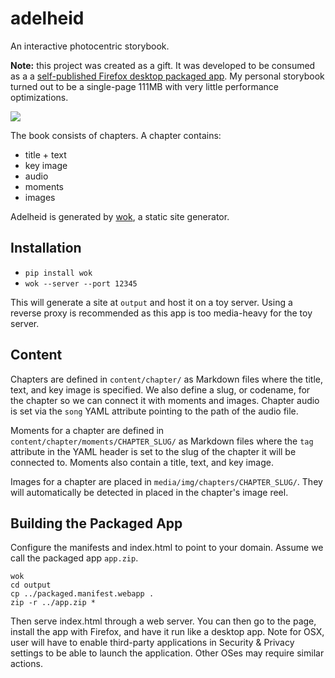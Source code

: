 adelheid
========

An interactive photocentric storybook.

**Note:** this project was created as a gift. It was developed to be consumed
as a a [self-published Firefox desktop packaged
app](https://developer.mozilla.org/Marketplace/Options/Packaged_apps). My
personal storybook turned out to be a single-page 111MB with very little
performance optimizations.

![](http://imgur.com/gyD3V4n.jpg)

The book consists of chapters. A chapter contains:

- title + text
- key image
- audio
- moments
- images

Adelheid is generated by [wok](http://wok.mythmon.com), a static site
generator.

## Installation

- ```pip install wok```
- ```wok --server --port 12345```

This will generate a site at ```output``` and host it on a toy server. Using
a reverse proxy is recommended as this app is too media-heavy for the toy
server.

## Content

Chapters are defined in ```content/chapter/``` as Markdown files where the
title, text, and key image is specified. We also define a slug, or codename,
for the chapter so we can connect it with moments and images. Chapter audio
is set via the ```song``` YAML attribute pointing to the path of the audio
file.

Moments for a chapter are defined in
```content/chapter/moments/CHAPTER_SLUG/``` as Markdown files where the
```tag``` attribute in the YAML header is set to the slug of the chapter it
will be connected to. Moments also contain a title, text, and key image.

Images for a chapter are placed in ```media/img/chapters/CHAPTER_SLUG/```. They
will automatically be detected in placed in the chapter's image reel.

## Building the Packaged App

Configure the manifests and index.html to point to your domain. Assume we call
the packaged app ```app.zip```.

    wok
    cd output
    cp ../packaged.manifest.webapp .
    zip -r ../app.zip *

Then serve index.html through a web server. You can then go to the page,
install the app with Firefox, and have it run like a desktop app. Note for OSX,
user will have to enable third-party applications in Security & Privacy
settings to be able to launch the application. Other OSes may require similar
actions.
